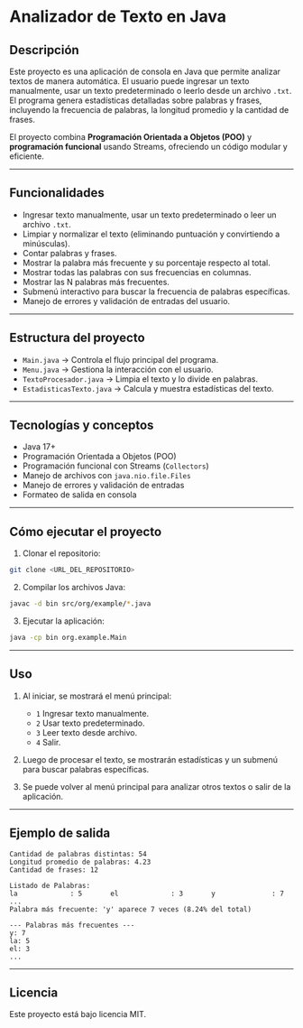 # Analizador de Texto en Java

## Descripción
Este proyecto es una aplicación de consola en Java que permite analizar textos de manera automática. El usuario puede ingresar un texto manualmente, usar un texto predeterminado o leerlo desde un archivo `.txt`. El programa genera estadísticas detalladas sobre palabras y frases, incluyendo la frecuencia de palabras, la longitud promedio y la cantidad de frases.

El proyecto combina **Programación Orientada a Objetos (POO)** y **programación funcional** usando Streams, ofreciendo un código modular y eficiente.

---

## Funcionalidades
- Ingresar texto manualmente, usar un texto predeterminado o leer un archivo `.txt`.
- Limpiar y normalizar el texto (eliminando puntuación y convirtiendo a minúsculas).
- Contar palabras y frases.
- Mostrar la palabra más frecuente y su porcentaje respecto al total.
- Mostrar todas las palabras con sus frecuencias en columnas.
- Mostrar las N palabras más frecuentes.
- Submenú interactivo para buscar la frecuencia de palabras específicas.
- Manejo de errores y validación de entradas del usuario.

---

## Estructura del proyecto
- `Main.java` → Controla el flujo principal del programa.
- `Menu.java` → Gestiona la interacción con el usuario.
- `TextoProcesador.java` → Limpia el texto y lo divide en palabras.
- `EstadisticasTexto.java` → Calcula y muestra estadísticas del texto.

---

## Tecnologías y conceptos
- Java 17+  
- Programación Orientada a Objetos (POO)  
- Programación funcional con Streams (`Collectors`)  
- Manejo de archivos con `java.nio.file.Files`  
- Manejo de errores y validación de entradas  
- Formateo de salida en consola  

---

## Cómo ejecutar el proyecto

1. Clonar el repositorio:
```bash
git clone <URL_DEL_REPOSITORIO>
```

2. Compilar los archivos Java:
```bash
javac -d bin src/org/example/*.java
```

3. Ejecutar la aplicación:
```bash
java -cp bin org.example.Main
```

---

## Uso
1. Al iniciar, se mostrará el menú principal:
   - `1` Ingresar texto manualmente.
   - `2` Usar texto predeterminado.
   - `3` Leer texto desde archivo.
   - `4` Salir.

2. Luego de procesar el texto, se mostrarán estadísticas y un submenú para buscar palabras específicas.

3. Se puede volver al menú principal para analizar otros textos o salir de la aplicación.

---

## Ejemplo de salida
```
Cantidad de palabras distintas: 54
Longitud promedio de palabras: 4.23
Cantidad de frases: 12

Listado de Palabras:
la             : 5       el             : 3       y              : 7
...
Palabra más frecuente: 'y' aparece 7 veces (8.24% del total)

--- Palabras más frecuentes ---
y: 7
la: 5
el: 3
...
```

---

## Licencia
Este proyecto está bajo licencia MIT.
